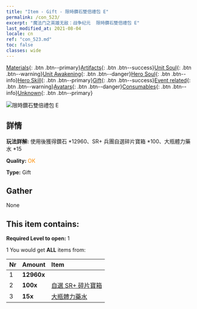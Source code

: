 ```yaml
---
title: "Item - Gift - 限時鑽石雙倍禮包 E"
permalink: /con_523/
excerpt: "魔法门之英雄无敌：战争纪元  限時鑽石雙倍禮包 E"
last_modified_at: 2021-08-04
locale: cn
ref: "con_523.md"
toc: false
classes: wide
---
```

 [Materials](/ItemsCN/){: .btn .btn--primary}[Artifacts](/ItemsCN/Artifacts/){: .btn .btn--success}[Unit Soul](/ItemsCN/UnitSoul/){: .btn .btn--warning}[Unit Awakening](/ItemsCN/UnitAwakening/){: .btn .btn--danger}[Hero Soul](/ItemsCN/HeroSoul/){: .btn .btn--info}[Hero Skill](/ItemsCN/HeroSkill/){: .btn .btn--primary}[Gift](/ItemsCN/Gift/){: .btn .btn--success}[Event related](/ItemsCN/Events/){: .btn .btn--warning}[Avatars](/ItemsCN/Avatars/){: .btn .btn--danger}[Consumables](/ItemsCN/Consumables/){: .btn .btn--info}[Unknown](/ItemsCN/Unknown/){: .btn .btn--primary}

 ![限時鑽石雙倍禮包 E](/images/t/i_907196.png)

## 詳情
 **玩法詳解:** 使用後獲得鑽石 *12960、SR+ 兵團自選碎片寶箱 *100、大瓶體力藥水 *15

 **Quality:** <span style="color: #FF8C00">OK</span>

 **Type:** Gift

## Gather

  None

## This item contains:

 **Required Level to open:** 1

 1 You would get **ALL** items  from:

  | Nr | Amount |     Item    |
  |:---|:-------|:------------|
  | 1 |  **12960x** | <i class="fas fa-gem"/> |  | 
  | 2 |  **100x** | [自選 SR+ 碎片寶箱](/cn/Items/con_1619/) |  | 
  | 3 |  **15x** | [大瓶體力藥水](/cn/Items/con_706/) |  | 
